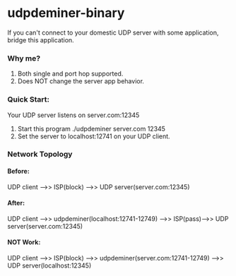 # udpdeminer-binary
If you can't connect to your domestic UDP server with some application, bridge this application.

### Why me?
1. Both single and port hop supported.
1. Does NOT change the server app behavior.

### Quick Start:
  Your UDP server listens on server.com:12345
1. Start this program ./udpdeminer server.com 12345
2. Set the server to localhost:12741 on your UDP client.

### Network Topology
#### Before:
  UDP client -->> ISP(block) -->> UDP server(server.com:12345)
#### After:
  UDP client -->> udpdeminer(localhost:12741-12749) -->> ISP(pass)-->> UDP server(server.com:12345)
#### NOT Work:
  UDP client -->> ISP(block) -->> udpdeminer(server.com:12741-12749) -->> UDP server(localhost:12345)
